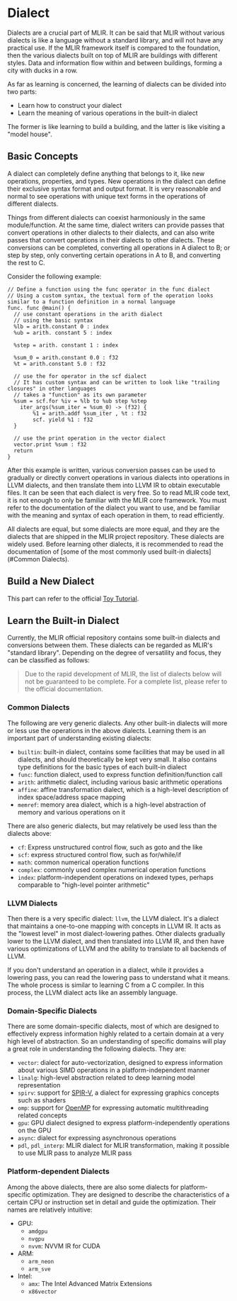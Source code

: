 # Dialect

Dialects are a crucial part of MLIR. It can be said that MLIR without various dialects is like a language without a standard library, and will not have any practical use. If the MLIR framework itself is compared to the foundation, then the various dialects built on top of MLIR are buildings with different styles. Data and information flow within and between buildings, forming a city with ducks in a row.

As far as learning is concerned, the learning of dialects can be divided into two parts:

- Learn how to construct your dialect
- Learn the meaning of various operations in the built-in dialect

The former is like learning to build a building, and the latter is like visiting a "model house".

## Basic Concepts

A dialect can completely define anything that belongs to it, like new operations, properties, and types. New operations in the dialect can define their exclusive syntax format and output format. It is very reasonable and normal to see operations with unique text forms in the operations of different dialects.

Things from different dialects can coexist harmoniously in the same module/function. At the same time, dialect writers can provide passes that convert operations in other dialects to their dialects, and can also write passes that convert operations in their dialects to other dialects. These conversions can be completed, converting all operations in A dialect to B; or step by step, only converting certain operations in A to B, and converting the rest to C.

Consider the following example:

```mlir
// Define a function using the func operator in the func dialect
// Using a custom syntax, the textual form of the operation looks similar to a function definition in a normal language
func. func @main() {
  // use constant operations in the arith dialect
  // using the basic syntax
  %lb = arith.constant 0 : index
  %ub = arith. constant 5 : index

  %step = arith. constant 1 : index

  %sum_0 = arith.constant 0.0 : f32
  %t = arith.constant 5.0 : f32

  // use the for operator in the scf dialect
  // It has custom syntax and can be written to look like "trailing closures" in other languages
  // takes a "function" as its own parameter
  %sum = scf.for %iv = %lb to %ub step %step
    iter_args(%sum_iter = %sum_0) -> (f32) {
        %1 = arith.addf %sum_iter , %t : f32
        scf. yield %1 : f32
  }

  // use the print operation in the vector dialect
  vector.print %sum : f32
  return
}
```

After this example is written, various conversion passes can be used to gradually or directly convert operations in various dialects into operations in LLVM dialects, and then translate them into LLVM IR to obtain executable files. It can be seen that each dialect is very free. So to read MLIR code text, it is not enough to only be familiar with the MLIR core framework. You must refer to the documentation of the dialect you want to use, and be familiar with the meaning and syntax of each operation in them, to read efficiently.

All dialects are equal, but some dialects are more equal, and they are the dialects that are shipped in the MLIR project repository. These dialects are widely used. Before learning other dialects, it is recommended to read the documentation of [some of the most commonly used built-in dialects] (#Common Dialects).

## Build a New Dialect

This part can refer to the official [Toy Tutorial](https://mlir.llvm.org/docs/Tutorials/Toy/).

## Learn the Built-in Dialect

Currently, the MLIR official repository contains some built-in dialects and conversions between them. These dialects can be regarded as MLIR's "standard library". Depending on the degree of versatility and focus, they can be classified as follows:

> Due to the rapid development of MLIR, the list of dialects below will not be guaranteed to be complete. For a complete list, please refer to the official documentation.

### Common Dialects

The following are very generic dialects. Any other built-in dialects will more or less use the operations in the above dialects. Learning them is an important part of understanding existing dialects:

- `builtin`: built-in dialect, contains some facilities that may be used in all dialects, and should theoretically be kept very small. It also contains type definitions for the basic types of each built-in dialect
- `func`: function dialect, used to express function definition/function call
- `arith`: arithmetic dialect, including various basic arithmetic operations
- `affine`: affine transformation dialect, which is a high-level description of index space/address space mapping
- `memref`: memory area dialect, which is a high-level abstraction of memory and various operations on it

There are also generic dialects, but may relatively be used less than the dialects above:

- `cf`: Express unstructured control flow, such as goto and the like
- `scf`: express structured control flow, such as for/while/if
- `math`: common numerical operation functions
- `complex`: commonly used complex numerical operation functions
- `index`: platform-independent operations on indexed types, perhaps comparable to "high-level pointer arithmetic"

### LLVM Dialects

Then there is a very specific dialect: `llvm`, the LLVM dialect. It's a dialect that maintains a one-to-one mapping with concepts in LLVM IR. It acts as the "lowest level" in most dialect-lowering pathes. Other dialects gradually lower to the LLVM dialect, and then translated into LLVM IR, and then have various optimizations of LLVM and the ability to translate to all backends of LLVM.

If you don't understand an operation in a dialect, while it provides a lowering pass, you can read the lowering pass to understand what it means. The whole process is similar to learning C from a C compiler. In this process, the LLVM dialect acts like an assembly language.

### Domain-Specific Dialects

There are some domain-specific dialects, most of which are designed to effectively express information highly related to a certain domain at a very high level of abstraction. So an understanding of specific domains will play a great role in understanding the following dialects. They are:

- `vector`: dialect for auto-vectorization, designed to express information about various SIMD operations in a platform-independent manner
- `linalg`: high-level abstraction related to deep learning model representation
- `spirv`: support for [SPIR-V](https://registry.khronos.org/SPIR-V/), a dialect for expressing graphics concepts such as shaders
- `omp`: support for [OpenMP](https://www.openmp.org/) for expressing automatic multithreading related concepts
- `gpu`: GPU dialect designed to express platform-independently operations on the GPU
- `async`: dialect for expressing asynchronous operations
- `pdl`, `pdl_interp`: MLIR dialect for MLIR transformation, making it possible to use MLIR pass to analyze MLIR pass

### Platform-dependent Dialects

Among the above dialects, there are also some dialects for platform-specific optimization. They are designed to describe the characteristics of a certain CPU or instruction set in detail and guide the optimization. Their names are relatively intuitive:

- GPU:
    - `amdgpu`
    - `nvgpu`
    - `nvvm`: NVVM IR for CUDA
- ARM:
    - `arm_neon`
    - `arm_sve`
- Intel:
    - `amx`: The Intel Advanced Matrix Extensions
    - `x86vector`
